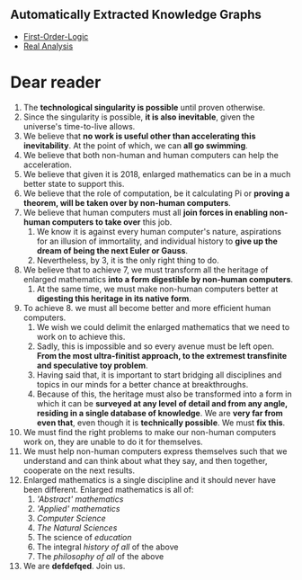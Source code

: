 Automatically Extracted Knowledge Graphs
----------------------------------------

- [First-Order-Logic](./wikipedia_fol.dot.pdf)
- [Real Analysis](./encycofmath_analysis.dot.pdf)

Dear reader
===========

1. The __technological singularity is possible__ until proven otherwise.
2. Since the singularity is possible, __it is also inevitable__, given the universe's time-to-live allows.
3. We believe that __no work is useful other than accelerating this inevitability__. At the point of which, we can __all go swimming__.
4. We believe that both non-human and human computers can help the acceleration.
5. We believe that given it is 2018, enlarged mathematics can be in a much better state to support this.
6. We believe that the role of computation, be it calculating Pi or __proving a theorem, will be taken over by non-human computers__.
7. We believe that human computers must all __join forces in enabling non-human computers to take over__ this job.
    1. We know it is against every human computer's nature, aspirations for an illusion of immortality, and individual history to __give up the dream of being the next Euler or Gauss__.
    2. Nevertheless, by 3, it is the only right thing to do.
8. We believe that to achieve 7, we must transform all the heritage of enlarged mathematics __into a form digestible by non-human computers__.
    1. At the same time, we must make non-human computers better at __digesting this heritage in its native form__.
9. To achieve 8. we must all become better and more efficient human computers.
    1. We wish we could delimit the enlarged mathematics that we need to work on to achieve this.
    2. Sadly, this is impossible and so every avenue must be left open. __From the most ultra-finitist approach, to the extremest transfinite and speculative toy problem__.
    3. Having said that, it is important to start bridging all disciplines and topics in our minds for a better chance at breakthroughs.
    4. Because of this, the heritage must also be transformed into a form in which it can be __surveyed at any level of detail and from any angle, residing in a single database of knowledge__. We are __very far from even that__, even though it is __technically possible__. We must __fix this__.
9. We must find the right problems to make our non-human computers work on, they are unable to do it for themselves.
10. We must help non-human computers express themselves such that we understand and can think about what they say, and then together, cooperate on the next results.
11. Enlarged mathematics is a single discipline and it should never have been different. Enlarged mathematics is all of:
    1. _'Abstract' mathematics_
    2. _'Applied' mathematics_
    3. _Computer Science_
    4. _The Natural Sciences_
    5. The science of _education_
    6. The integral _history of all_ of the above
    7. The _philosophy of all_ of the above
12. We are __defdefqed__. Join us.
